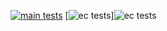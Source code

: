 [![main tests](https://github.com/Michaelhess17/sorting/actions/workflows/main.yml/badge.svg)](https://github.com/Michaelhess17/sorting/actions/workflows/main.yml)
[![ec tests](https://github.com/Michaelhess17/sorting/actions/workflows/ec.yml/badge.svg)]![ec tests](https://github.com/Michaelhess17/sorting/actions/workflows/ec.yml)
